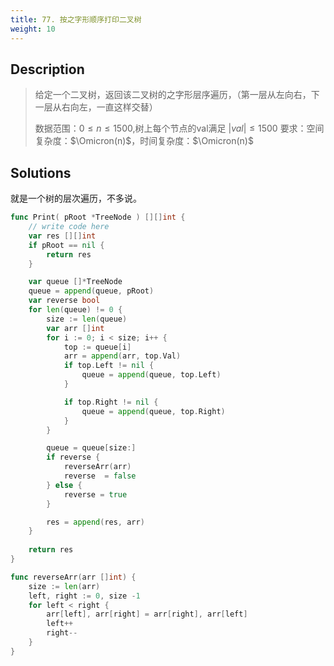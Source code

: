 ```yaml
---
title: 77. 按之字形顺序打印二叉树
weight: 10
---
```


## Description
> 给定一个二叉树，返回该二叉树的之字形层序遍历，（第一层从左向右，下一层从右向左，一直这样交替）
> 
> 数据范围：$0 \le n \le 1500$,树上每个节点的val满足 $|val| \le 1500$
> 要求：空间复杂度：$\Omicron(n)$，时间复杂度：$\Omicron(n)$

## Solutions

就是一个树的层次遍历，不多说。
```go
func Print( pRoot *TreeNode ) [][]int {
    // write code here
	var res [][]int
	if pRoot == nil {
		return res
	}

	var queue []*TreeNode
	queue = append(queue, pRoot)
	var reverse bool
	for len(queue) != 0 {
		size := len(queue)
		var arr []int
		for i := 0; i < size; i++ {
			top := queue[i]
			arr = append(arr, top.Val)
			if top.Left != nil {
				queue = append(queue, top.Left)
			}

			if top.Right != nil {
				queue = append(queue, top.Right)
			}
		}

		queue = queue[size:]
		if reverse {
			reverseArr(arr)
			reverse  = false
        } else {
            reverse = true
        }

		res = append(res, arr)
	}
	
	return res
}

func reverseArr(arr []int) {
	size := len(arr)
	left, right := 0, size -1
	for left < right {
		arr[left], arr[right] = arr[right], arr[left]
		left++
		right--
	}
}

```
